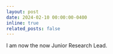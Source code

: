 ```yaml
---
layout: post
date: 2024-02-10 00:00:00-0400
inline: true
related_posts: false
---
```


I am now the now Junior Research Lead.
